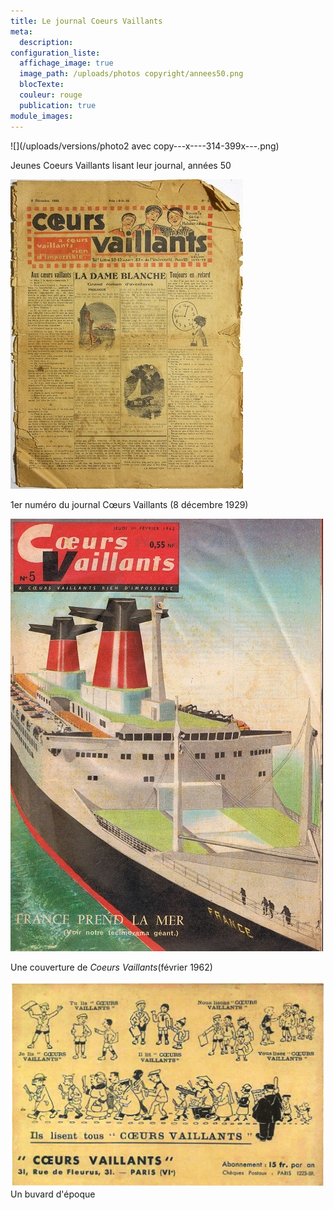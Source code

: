 ```yaml
---
title: Le journal Coeurs Vaillants
meta:
  description:
configuration_liste:
  affichage_image: true
  image_path: /uploads/photos copyright/annees50.png
  blocTexte:
  couleur: rouge
  publication: true
module_images:
---
```



![](/uploads/versions/photo2 avec copy---x----314-399x---.png)

Jeunes Coeurs Vaillants lisant leur journal, ann&eacute;es 50

![](/uploads/versions/journalcv_01_1929&#40;2&#41;---x----372-495x---.jpg)

1er num&eacute;ro du journal Cœurs Vaillants (8 d&eacute;cembre 1929)

![](/uploads/versions/revue_1962---x----500-692x---.jpg)

Une couverture de *Coeurs Vaillants*(f&eacute;vrier 1962)

![](/uploads/versions/photo12---x----2289-1497x---.jpg)Un buvard d'&eacute;poque